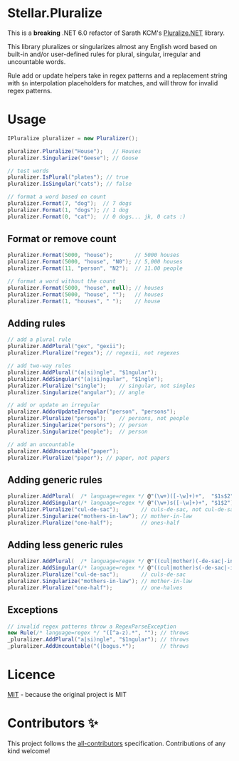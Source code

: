 # Stellar.Pluralize
This is a **breaking** .NET 6.0 refactor of Sarath KCM's [Pluralize.NET](https://github.com/sarathkcm/Pluralize.NET) library.

This library pluralizes or singularizes almost any English word based on built-in and/or user-defined rules for plural, singular, irregular and uncountable words.

Rule add or update helpers take in regex patterns and a replacement string with `$n` interpolation placeholders for matches, and will throw for invalid regex patterns.

# Usage
```C#
IPluralize pluralizer = new Pluralizer();

pluralizer.Pluralize("House");   // Houses
pluralizer.Singularize("Geese"); // Goose

// test words
pluralizer.IsPlural("plates"); // true
pluralizer.IsSingular("cats"); // false

// format a word based on count
pluralizer.Format(7, "dog");  // 7 dogs
pluralizer.Format(1, "dogs"); // 1 dog
pluralizer.Format(0, "cat");  // 0 dogs... jk, 0 cats :)
```
## Format or remove count
```C#
pluralizer.Format(5000, "house");       // 5000 houses
pluralizer.Format(5000, "house", "N0"); // 5,000 houses
pluralizer.Format(11, "person", "N2");  // 11.00 people

// format a word without the count 
pluralizer.Format(5000, "house", null); // houses
pluralizer.Format(5000, "house", "");   // houses
pluralizer.Format(1, "houses", " ");    // house
```

## Adding rules
```C#
// add a plural rule
pluralizer.AddPlural("gex", "gexii");
pluralizer.Pluralize("regex"); // regexii, not regexes

// add two-way rules
pluralizer.AddPlural("(a|si)ngle", "$1ngular");
pluralizer.AddSingular("(a|si)ngular", "$1ngle");
pluralizer.Pluralize("single");    // singular, not singles
pluralizer.Singularize("angular"); // angle

// add or update an irregular
pluralizer.AddorUpdateIrregular("person", "persons");
pluralizer.Pluralize("person");    // persons, not people
pluralizer.Singularize("persons"); // person
pluralizer.Singularize("people");  // person

// add an uncountable
pluralizer.AddUncountable("paper");
pluralizer.Pluralize("paper"); // paper, not papers
```

## Adding generic rules
```C#
pluralizer.AddPlural(  /* language=regex */ @"(\w+)([-\w]+)+",  "$1s$2");
pluralizer.AddSingular(/* language=regex */ @"(\w+)s([-\w]+)+", "$1$2");
pluralizer.Pluralize("cul-de-sac");       // culs-de-sac, not cul-de-sacs
pluralizer.Singularize("mothers-in-law"); // mother-in-law
pluralizer.Pluralize("one-half");         // ones-half
```

## Adding less generic rules
```C#
pluralizer.AddPlural(  /* language=regex */ @"((cul|mother)(-de-sac|-in-law))",  "$2s$3");
pluralizer.AddSingular(/* language=regex */ @"((cul|mother)s(-de-sac|-in-law))", "$2$3");
pluralizer.Pluralize("cul-de-sac");       // culs-de-sac
pluralizer.Singularize("mothers-in-law"); // mother-in-law
pluralizer.Pluralize("one-half");         // one-halves
```

## Exceptions
```C#
// invalid regex patterns throw a RegexParseException
new Rule(/* language=regex */ "([^a-z).*", ""); // throws
_pluralizer.AddPlural("a|si)ngle", "$1ngular"); // throws
_pluralizer.AddUncountable("(|bogus.*");        // throws
```

# Licence
[MIT](https://github.com/cloudkitects/Stellar.Pluralize/blob/master/LICENCE) - because the original project is MIT

# Contributors ✨
This project follows the [all-contributors](https://github.com/all-contributors/all-contributors) specification. Contributions of any kind welcome!
